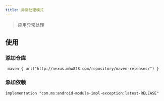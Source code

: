 ```yaml
---
title: 异常处理模式
---
```


> 应用异常处理



## 使用

### 添加仓库

     maven { url("http://nexus.mhw828.com/repository/maven-releases/") }

### 添加依赖

    implementation "com.ms:android-module-impl-exception:latest-RELEASE"
